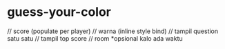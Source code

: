 # guess-your-color

// score (populate per player)
// warna (inline style bind)
// tampil question satu satu
// tampil top score
// room \*opsional kalo ada waktu
